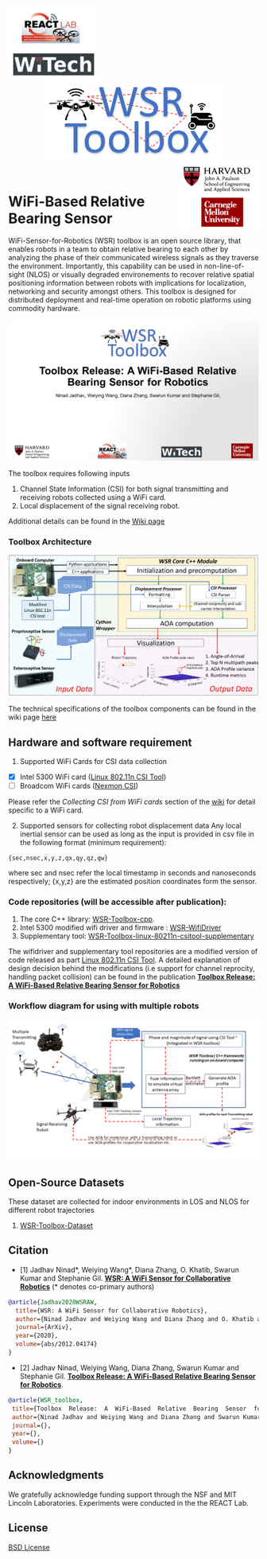 <div align="center">
  <a href="https://react.seas.harvard.edu//">
    <img align="left" src="figs/lab_logo.png" width="180" alt="REACT Lab and WiTech Lab">
  </a>
  <a href="https://react.seas.harvard.edu/communication-sensor">
    <img align="center" src="figs/toolbox_logo.png" width="350" alt="WSR Toolbox">
  </a>
  <a href="https://www.seas.harvard.edu/">
    <img align="right" src="figs/univ_logo.png" width="160" alt="SEAS Harvard and CMU">
  </a>
</div>
<p>&nbsp;</p>

# WiFi-Based  Relative  Bearing  Sensor

WiFi-Sensor-for-Robotics (WSR) toolbox is an open source library, that enables robots in a team to obtain relative bearing to each other by analyzing the phase of their communicated wireless signals as they traverse the environment. Importantly, this capability can be used in non-line-of-sight (NLOS) or visually degraded environements to recover relative spatial positioning information between robots with implications for localization, networking and security amongst others. This toolbox is designed for distributed deployment and real-time operation on robotic platforms using commodity hardware.

![Paper](figs/Paper_logo.png)

<!-- ### AOA profile obtained using 3D robot motion
<div align="center">
  <img align="left" src="figs/drone_3D_motion.gif" width="250" alt="drone Trajectory">
  <img align="center" src="figs/sample_3D_traj.png" width="250" alt="traj plot">
  <img align="right" src="figs/sample_profile.png" width="220" alt="aoa profile">
</div>
<p>&nbsp;</p> -->

The toolbox requires following inputs
1. Channel State Information (CSI) for both signal transmitting and receiving robots collected using a WiFi card.
2. Local displacement of the signal receiving robot. 

Additional details can be found in the [Wiki page](https://github.com/Harvard-REACT/WSR-Toolbox/wiki/Documentation)

### Toolbox Architecture

![Arch](figs/system_architecture.png)

The technical specifications of the toolbox components can be found in the wiki page [here](https://github.com/Harvard-REACT/WSR-Toolbox/wiki/System-Architecture)

## Hardware and software requirement
1. Supported WiFi Cards for CSI data collection
- [x] Intel 5300 WiFi card ([Linux 802.11n CSI Tool](http://dhalperi.github.io/linux-80211n-csitool/))
- [ ] Broadcom WiFi cards ([Nexmon CSI](https://github.com/seemoo-lab/nexmon_csi))

Please refer the *Collecting CSI from WiFi cards* section of the [wiki](https://github.com/Harvard-REACT/WSR-Toolbox/wiki/Documentation) for detail specific to a WiFi card.

2. Supported sensors for collecting robot displacement data 
Any local inertial sensor can be used as long as the input is provided in csv file in the following format (minimum requirement):
```
{sec,nsec,x,y,z,qx,qy,qz,qw}
``` 
where sec and nsec refer the local timestamp in seconds and nanoseconds respectively; {x,y,z} are the estimated position coordinates form the sensor.

### Code repositories (will be accessible after publication):
1. The core C++ library: [WSR-Toolbox-cpp](https://github.com/Harvard-REACT/WSR-Toolbox-cpp). 
2. Intel 5300 modified wifi driver and firmware : [WSR-WifiDriver](https://github.com/Harvard-REACT/WSR-WifiDriver)
3. Supplementary tool: [WSR-Toolbox-linux-80211n-csitool-supplementary](https://github.com/Harvard-REACT/WSR-Toolbox-linux-80211n-csitool-supplementary)

The wifidriver and supplementary tool repositories are a modified version of code released as part [Linux 802.11n CSI Tool](http://dhalperi.github.io/linux-80211n-csitool/). A detailed explanation of design decision behind the modifications (i.e support for channel reprocity, handling packet collision) can be found in the publication [**Toolbox  Release:  A  WiFi-Based  Relative  Bearing  Sensor  for  Robotics**]()


### Workflow diagram for using with multiple robots

![Arch](figs/toolbox_workflow.png)


## Open-Source Datasets
These dataset are collected for indoor environments in LOS and NLOS for different robot trajectories
1. [WSR-Toolbox-Dataset](https://github.com/Harvard-REACT/WSR-Toolbox-Dataset)


## Citation
- [1] Jadhav Ninad*, Weiying Wang*, Diana Zhang, O. Khatib, Swarun Kumar and Stephanie Gil. [**WSR: A WiFi Sensor for Collaborative Robotics**](https://arxiv.org/abs/2012.04174) (* denotes co-primary authors)

```bibtex
@article{Jadhav2020WSRAW,
  title={WSR: A WiFi Sensor for Collaborative Robotics},
  author={Ninad Jadhav and Weiying Wang and Diana Zhang and O. Khatib and Swarun Kumar and Stephanie Gil},
  journal={ArXiv},
  year={2020},
  volume={abs/2012.04174}
}
```

- [2] Jadhav Ninad, Weiying Wang, Diana Zhang, Swarun Kumar and Stephanie Gil. [**Toolbox  Release:  A  WiFi-Based  Relative  Bearing  Sensor  for  Robotics**]().
 
 ```bibtex
@article{WSR_toolbox,
  title={Toolbox  Release:  A  WiFi-Based  Relative  Bearing  Sensor  for  Robotics},
  author={Ninad Jadhav and Weiying Wang and Diana Zhang and Swarun Kumar and Stephanie Gil},
  journal={},
  year={},
  volume={}
}
```

## Acknowledgments
We  gratefully  acknowledge  funding  support  through  the NSF and MIT Lincoln Laboratories. Experiments were conducted in the the REACT Lab.

## License

[BSD License](LICENSE.BSD)
